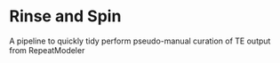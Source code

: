 # Rinse and Spin

A pipeline to quickly tidy perform pseudo-manual curation of TE output from RepeatModeler
